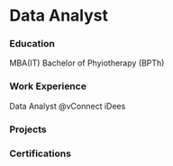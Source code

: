 # Data Analyst

### Education

MBA(IT) 
Bachelor of Phyiotherapy (BPTh)

### Work Experience

Data Analyst @vConnect iDees

### Projects


### Certifications

